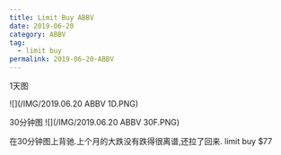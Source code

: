 ```yaml
---
title: Limit Buy ABBV
date: 2019-06-20
category: ABBV
tag:
  - limit buy
permalink: 2019-06-20-ABBV
---
```

1天图

![](/IMG/2019.06.20 ABBV 1D.PNG)

30分钟图
![](/IMG/2019.06.20 ABBV 30F.PNG)

在30分钟图上背驰.上个月的大跌没有跌得很离谱,还拉了回来.
limit buy $\$$77
